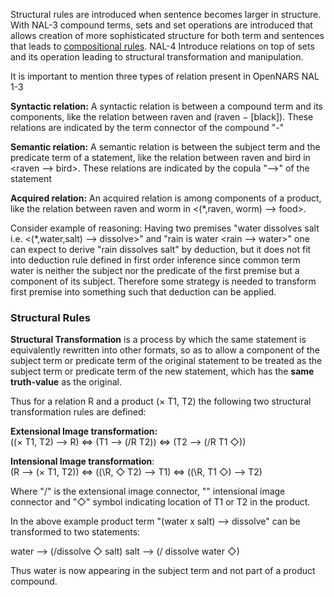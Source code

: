 Structural rules are introduced when sentence becomes larger in structure. With NAL-3 compound terms, sets and set operations are introduced that allows creation of more sophisticated structure for both term and sentences that leads to [compositional rules](https://github.com/opennars/opennars/wiki/Composition). NAL-4 Introduce relations on top of sets and its operation leading to structural transformation and manipulation.

It is important to mention three types of relation present in OpenNARS NAL 1-3

**Syntactic relation:** A syntactic relation is between a compound term and its components, like the relation between raven and (raven − [black]). These relations are indicated by the term connector of the compound "-" <br/>

**Semantic relation:** A semantic relation is between the subject term and the predicate term of a statement, like the relation between raven and bird in <raven --> bird>. These relations are indicated by the copula "-->" of the statement<br/>

**Acquired relation:** An acquired relation is among components of a product, like the relation between raven and worm in <(*,raven, worm) --> food>. <br/>

Consider example of reasoning: Having two premises "water dissolves salt i.e. <(*,water,salt) --> dissolve>" and "rain is water <rain --> water>" one can expect to derive "rain dissolves salt" by deduction, but it does not fit into deduction rule defined in first order inference since common term water is neither the subject nor the predicate of the first premise but a component of its subject. Therefore some strategy is needed to transform first premise into something such that deduction can be applied.

### Structural Rules

**Structural Transformation** is a process by which the same statement is equivalently rewritten into other formats, so as to allow a component of the subject term or predicate term of the original statement to be treated as the subject term or predicate term of the new statement, which has the **same truth-value** as the original. 

Thus for a relation R and a product (× T1, T2) the following two structural transformation rules are defined:

**Extensional Image transformation:**<br/>
((× T1, T2) --> R) <=> (T1 --> (/R  T2)) <=> (T2 --> (/R T1 ◇))

**Intensional Image transformation**:<br/>
(R --> (× T1, T2)) <=> ((\R, ◇ T2) --> T1) <=> ((\R, T1 ◇) --> T2)

Where "/" is the extensional image connector, "\" intensional image connector and "◇" symbol indicating location of T1 or T2 in the product.

In the above example product term "(water x salt) --> dissolve" can be transformed to two statements:

water --> (/dissolve ◇ salt)
salt --> (/ dissolve water ◇)

Thus water is now appearing in the subject term and not part of a product compound.





